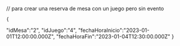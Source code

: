 
// para crear una reserva de mesa con un juego pero sin evento

    {
  "idMesa":"2",
  "idJuego":"4",
  "fechaHoraInicio":"2023-01-01T12:00:00.000Z",
  "fechaHoraFin":"2023-01-04T12:30:00.000Z"
}

